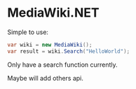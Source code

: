 MediaWiki.NET
========================================

Simple to use:

```csharp
var wiki = new MediaWiki();
var result = wiki.Search("HelloWorld");
```

Only have a search function currently.

Maybe will add others api.
